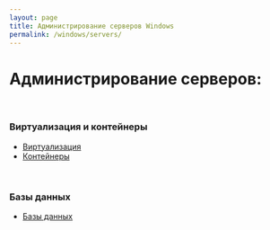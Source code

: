 ```yaml
---
layout: page
title: Администрирование серверов Windows
permalink: /windows/servers/
---
```


# Администрирование серверов:

<br/>

### Виртуализация и контейнеры

<ul>
    <li><a href="/windows/servers/virtual/">Виртуализация</a></li>
    <li><a href="/windows/servers/containers/">Контейнеры</a></li>
</ul>

<br/>

### Базы данных

<ul>
    <li><a href="/windows/databases/">Базы данных</a></li>
</ul>
